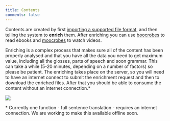 ```yaml
---
title: Contents
comments: false
---
```


Contents are created by first [importing a supported file format](/page/software/configure/imports), and then telling the system to <b>enrich</b> them. After enriching you can use [boocrobes](/page/software/learn/boocrobes) to read ebooks and [moocrobes](/page/software/learn/moocrobes) to watch videos.

Enriching is a complex process that makes sure all of the content has been properly analysed and that you have all the data you need to get maximum value, including all the glosses, parts of speech and soon grammar. This can take a while (5-20 minutes, depending on a number of factors) so please be patient. The enriching takes place on the server, so you will need to have an internet connect to submit the enrichment request and then to download the enriched files. After that you should be able to consume the content without an internet connection.\*

<img src="/img/contents/contents-list.png"/>

\* Currently one function - full sentence translation - requires an internet connection. We are working to make this available offline soon.
